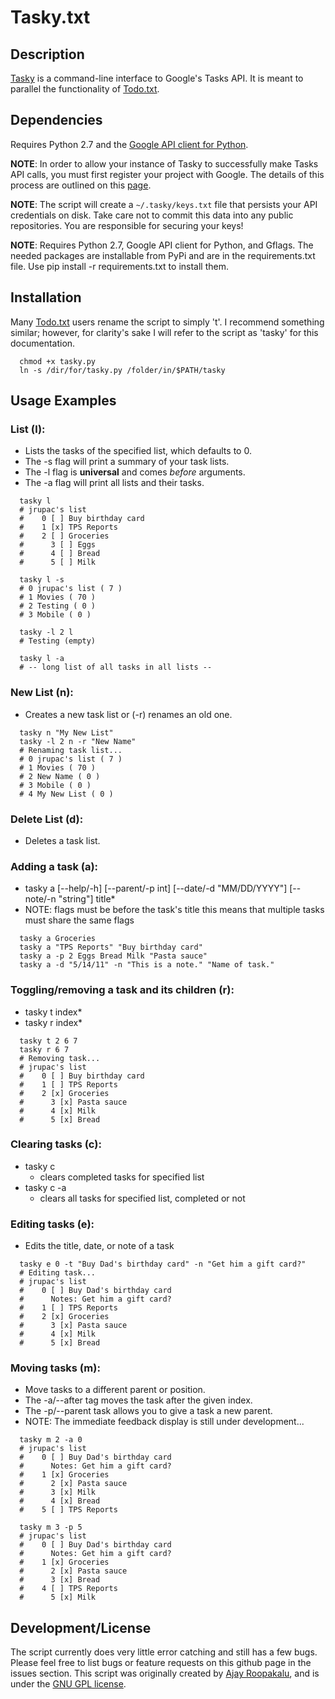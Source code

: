 # Tasky.txt

## Description
[Tasky][tasky] is a command-line interface to Google's Tasks API. It is meant to parallel the functionality of [Todo.txt][todotxt].

## Dependencies
Requires Python 2.7 and the [Google API client for Python](http://code.google.com/p/google-api-python-client/).

**NOTE**: In order to allow your instance of Tasky to successfully make Tasks API calls, you must first
register your project with Google. The details of this process are outlined on this [page](https://developers.google.com/google-apps/tasks/firstapp).

**NOTE**: The script will create a `~/.tasky/keys.txt` file that persists your API credentials
on disk. Take care not to commit this data into any public repositories. You are responsible for securing your keys!

**NOTE**: Requires Python 2.7, Google API client for Python, and Gflags. The needed packages are installable from PyPi and are in the requirements.txt file. Use pip install -r requirements.txt to install them.

## Installation
Many [Todo.txt][todotxt] users rename the script to simply 't'. I recommend something similar; however, for clarity's sake I will refer to the script as 'tasky' for this documentation.

      chmod +x tasky.py
      ln -s /dir/for/tasky.py /folder/in/$PATH/tasky

## Usage Examples

### List (l):
   * Lists the tasks of the specified list, which defaults to 0.
   * The -s flag will print a summary of your task lists.
   * The -l flag is **universal** and comes _before_ arguments.
   * The -a flag will print all lists and their tasks.

>
      tasky l
      # jrupac's list
      #    0 [ ] Buy birthday card
      #    1 [x] TPS Reports
      #    2 [ ] Groceries
      #      3 [ ] Eggs
      #      4 [ ] Bread
      #      5 [ ] Milk

>
      tasky l -s
      # 0 jrupac's list ( 7 )
      # 1 Movies ( 70 )
      # 2 Testing ( 0 )
      # 3 Mobile ( 0 )

>
      tasky -l 2 l
      # Testing (empty)


>
      tasky l -a
      # -- long list of all tasks in all lists --

### New List (n):
   * Creates a new task list or (-r) renames an old one.

>
      tasky n "My New List"
      tasky -l 2 n -r "New Name"
      # Renaming task list...
      # 0 jrupac's list ( 7 )
      # 1 Movies ( 70 )
      # 2 New Name ( 0 )
      # 3 Mobile ( 0 )
      # 4 My New List ( 0 )

### Delete List (d):
   * Deletes a task list.

### Adding a task (a):
   * tasky a [--help/-h] [--parent/-p int] [--date/-d "MM/DD/YYYY"] [--note/-n "string"] title\*
   * NOTE: flags must be before the task's title this means that multiple tasks must share the same flags

>
      tasky a Groceries
      tasky a "TPS Reports" "Buy birthday card"
      tasky a -p 2 Eggs Bread Milk "Pasta sauce"
      tasky a -d "5/14/11" -n "This is a note." "Name of task."

### Toggling/removing a task and its children (r):
   * tasky t index\*
   * tasky r index\*

>
      tasky t 2 6 7
      tasky r 6 7
      # Removing task...
      # jrupac's list
      #    0 [ ] Buy birthday card
      #    1 [ ] TPS Reports
      #    2 [x] Groceries
      #      3 [x] Pasta sauce
      #      4 [x] Milk
      #      5 [x] Bread

### Clearing tasks (c):
   * tasky c
      - clears completed tasks for specified list
   * tasky c -a
      - clears all tasks for specified list, completed or not

### Editing tasks (e):
   * Edits the title, date, or note of a task

>
      tasky e 0 -t "Buy Dad's birthday card" -n "Get him a gift card?"
      # Editing task...
      # jrupac's list
      #    0 [ ] Buy Dad's birthday card
      #      Notes: Get him a gift card?
      #    1 [ ] TPS Reports
      #    2 [x] Groceries
      #      3 [x] Pasta sauce
      #      4 [x] Milk
      #      5 [x] Bread

### Moving tasks (m):
   * Move tasks to a different parent or position.
   * The -a/--after tag moves the task after the given index.
   * The -p/--parent task allows you to give a task a new parent.
   * NOTE: The immediate feedback display is still under development...

>
      tasky m 2 -a 0
      # jrupac's list
      #    0 [ ] Buy Dad's birthday card
      #      Notes: Get him a gift card?
      #    1 [x] Groceries
      #      2 [x] Pasta sauce
      #      3 [x] Milk
      #      4 [x] Bread
      #    5 [ ] TPS Reports

>
      tasky m 3 -p 5
      # jrupac's list
      #    0 [ ] Buy Dad's birthday card
      #      Notes: Get him a gift card?
      #    1 [x] Groceries
      #      2 [x] Pasta sauce
      #      3 [x] Bread
      #    4 [ ] TPS Reports
      #      5 [x] Milk

## Development/License
The script currently does very little error catching and still has a few bugs. Please feel free to list bugs or feature requests on this github page in the issues section. This script was originally created by [Ajay Roopakalu](https://github.com/jrupac/tasky), and is under the [GNU GPL license](http://www.gnu.org/licenses/gpl.txt).

   [tasky]: https://github.com/jrupac/tasky
   [todotxt]: http://todotxt.com/
